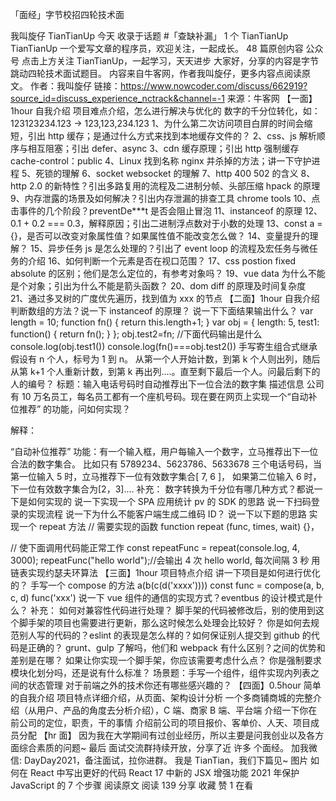 「面经」字节校招四轮技术面

我叫旋仔 TianTianUp 今天
收录于话题 #「查缺补漏」
1 个
TianTianUp
TianTianUp
一个爱写文章的程序员，欢迎关注，一起成长。
48 篇原创内容
公众号
点击上方关注 TianTianUp，一起学习，天天进步
大家好，分享的内容是字节跳动四轮技术面试题目。
内容来自牛客网，作者我叫旋仔，更多内容点阅读原文。
作者：我叫旋仔 链接：https://www.nowcoder.com/discuss/662919?source_id=discuss_experience_nctrack&channel=-1 来源：牛客网
【一面】1hour
自我介绍
项目难点介绍，怎么进行解决与优化的
数字的千分位转化，如：123123234.123 -> 123,123,234.123
1、为什么第二次访问项目白屏的时间会缩短，引出 http 缓存；是通过什么方式来找到本地缓存文件的？
2、css、js 解析顺序与相互阻塞；引出 defer、async
3、cdn 缓存原理；引出 http 强制缓存 cache-control：public
4、Linux 找到名称 nginx 并杀掉的方法；讲一下守护进程
5、死锁的理解
6、socket websocket 的理解
7、http 400 502 的含义
8、http 2.0 的新特性？引出多路复用的流程及二进制分帧、头部压缩 hpack 的原理
9、内存泄露的场景及如何解决？引出内存泄漏的排查工具 chrome tools
10、点击事件的几个阶段？preventDe\*\*\*t 是否会阻止冒泡
11、instanceof 的原理
12、0.1 + 0.2 === 0.3，解释原因；引出二进制浮点数对于小数的处理
13、const a = {}，是否可以改变对象属性值？如果属性值不能改变怎么做？
14、变量提升的理解？
15、异步任务 js 是怎么处理的？引出了 event loop 的流程及宏任务与微任务的介绍
16、如何判断一个元素是否在视口范围？
17、css postion fixed absolute 的区别；他们是怎么定位的，有参考对象吗？
19、vue data 为什么不能是个对象；引出为什么不能是箭头函数？
20、dom diff 的原理及时间复杂度
21、通过多叉树的广度优先遍历，找到值为 xxx 的节点
【二面】1hour
自我介绍
判断数组的方法？说一下 instanceof 的原理？
说一下下面结果输出什么？
var length = 10;
function fn() {
return this.length+1;
}
var obj = {
length: 5,
test1: function() {
return fn();
}
};
obj.test2=fn;
//下面代码输出是什么
console.log(obj.test1())
console.log(fn()===obj.test2())
手写寄生组合式继承
假设有 n 个人，标号为 1 到 n。
从第一个人开始计数，到第 k 个人则出列，随后从第 k+1 个人重新计数，到第 k 再出列....。直至剩下最后一个人。问最后剩下的人的编号？
标题：输入电话号码时自动推荐出下一位合法的数字集
描述信息
公司有 10 万名员工，每名员工都有一个座机号码。现在要在网页上实现一个“自动补位推荐” 的功能，问如何实现？

解释：

“自动补位推荐” 功能：有一个输入框，用户每输入一个数字，立马推荐出下一位合法的数字集合。
比如只有 5789234、5623786、5633678 三个电话号码，当第一位输入 5 时，立马推荐下一位有效数字集合[ 7, 6 ]，
如果第二位输入 6 时，下一位有效数字集合为[2，3]....
补充：
数字转换为千分位有哪几种方式？都说一下是如何实现的
说一下实现一个 SPA 应用统计 pv 的 SDK 的思路
说一下扫码登录的实现流程
说一下为什么不能客户端生成二维码 ID？
说一下以下题的思路
实现一个 repeat 方法
// 需要实现的函数
function repeat (func, times, wait) {}，

// 使下面调用代码能正常工作
const repeatFunc = repeat(console.log, 4, 3000);
repeatFunc("hello world");//会输出 4 次 hello world, 每次间隔 3 秒
用链表实现约瑟夫环算法
【三面】1hour
项目特点介绍
讲一下项目是如何进行优化的？
手写一个 compose 的方法
a(b(c(d('xxxx'))))
const func = compose(a, b, c, d)
func('xxx')
说一下 vue 组件的通信的实现方式？eventbus 的设计模式是什么？
补充：
如何对兼容性代码进行处理？
脚手架的代码被修改后，别的使用到这个脚手架的项目也需要进行更新，那么这时候怎么处理会比较好？
你是如何去规范别人写的代码的？eslint 的表现是怎么样的？如何保证别人提交到 github 的代码是正确的？
grunt、gulp 了解吗，他们和 webpack 有什么区别？之间的优势和差别是在哪？
如果让你实现一个脚手架，你应该需要考虑什么点？
你是强制要求模块化划分吗，还是说有什么标准？
场景题：手写一个组件，组件实现内列表之间的状态管理
对于前端之外的技术你还有哪些感兴趣的？
【四面】0.5hour
简单的自我介绍
项目特点详细介绍，从页面、架构设计分析
一个多商铺商城的完整介绍（从用户、产品的角度去分析介绍），C 端、商家 B 端、平台端
介绍一下你在前公司的定位，职责，干的事情
介绍前公司的项目报价、客单价、人天、项目成员分配
【hr 面】
因为我在大学期间有过创业经历，所以主要是问我创业以及各方面综合素质的问题~
最后
面试交流群持续开放，分享了近 许多 个面经。
加我微信: DayDay2021，备注面试，拉你进群。
我是 TianTian，我们下篇见~
图片
如何在 React 中写出更好的代码
React 17 中新的 JSX 增强功能
2021 年保护 JavaScript 的 7 个步骤
阅读原文
阅读 139
分享
收藏
赞 1
在看
